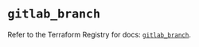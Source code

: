 # `gitlab_branch`

Refer to the Terraform Registry for docs: [`gitlab_branch`](https://registry.terraform.io/providers/gitlabhq/gitlab/17.5.0/docs/resources/branch).
